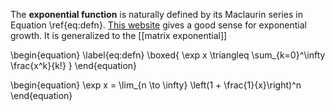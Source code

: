 The **exponential function** is naturally defined by its Maclaurin series in Equation \ref{eq:defn}. [This website](https://setosa.io/ev/exponentiation/) gives a good sense for exponential growth. It is generalized to the [[matrix exponential]]

\begin{equation}
\label{eq:defn}
\boxed{
\exp x \triangleq \sum_{k=0}^\infty \frac{x^k}{k!}
}
\end{equation}


\begin{equation}
\exp x = \lim_{n \to \infty} \left(1 + \frac{1}{x}\right)^n
\end{equation}